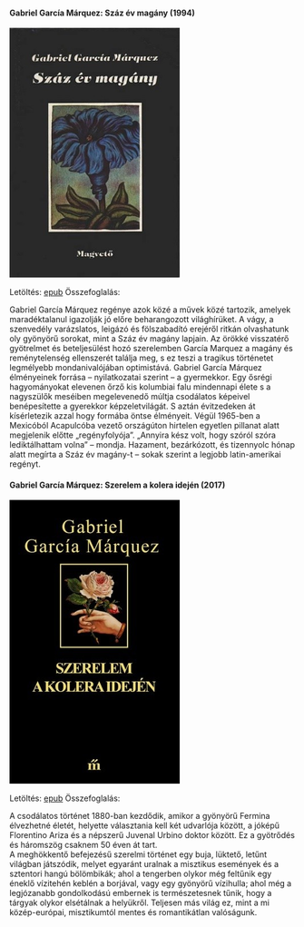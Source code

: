 #### <a name="id_223">Gabriel García Márquez: Száz év magány (1994)</a>
<img src="https://github.com/BercziSandor/calibre_lib/raw/main/Gabriel%20Garcia%20Marquez/Szaz%20ev%20magany%20%28223%29/cover.jpg" alt="cover" width="300"/>

Letöltés: [epub](https://github.com/BercziSandor/calibre_lib/raw/main/Gabriel%20Garcia%20Marquez/Szaz%20ev%20magany%20%28223%29/Szaz%20ev%20magany%20-%20Gabriel%20Garcia%20Marquez.epub)
Összefoglalás:
<div>
<p>Gabriel ​García Márquez regénye azok közé a művek közé tartozik, amelyek maradéktalanul igazolják jó előre beharangozott világhírüket. A vágy, a szenvedély varázslatos, leigázó és fölszabadító erejéről ritkán olvashatunk oly gyönyörű sorokat, mint a Száz év magány lapjain. Az örökké visszatérő gyötrelmet és beteljesülést hozó szerelemben García Marquez a magány és reménytelenség ellenszerét találja meg, s ez teszi a tragikus történetet legmélyebb mondanivalójában optimistává. Gabriel García Márquez élményeinek forrása – nyilatkozatai szerint – a gyermekkor. Egy ősrégi hagyományokat elevenen őrző kis kolumbiai falu mindennapi élete s a nagyszülők meséiben megelevenedő múltja csodálatos képeivel benépesítette a gyerekkor képzeletvilágát. S aztán évitzedeken át kísérletezik azzal hogy formába öntse élményeit. Végül 1965-ben a Mexicóból Acapulcóba vezető országúton hirtelen egyetlen pillanat alatt megjelenik előtte „regényfolyója”. „Annyira kész volt, hogy szóról szóra lediktálhattam volna” – mondja. Hazament, bezárkózott, és tizennyolc hónap alatt megírta a Száz év magány-t – sokak szerint a legjobb latin-amerikai regényt.</p></div>

#### <a name="id_342">Gabriel García Márquez: Szerelem a kolera idején (2017)</a>
<img src="https://github.com/BercziSandor/calibre_lib/raw/main/Gabriel%20Garcia%20Marquez/Szerelem%20a%20kolera%20idejen%20%28342%29/cover.jpg" alt="cover" width="300"/>

Letöltés: [epub](https://github.com/BercziSandor/calibre_lib/raw/main/Gabriel%20Garcia%20Marquez/Szerelem%20a%20kolera%20idejen%20%28342%29/Szerelem%20a%20kolera%20idejen%20-%20Gabriel%20Garcia%20Marquez.epub)
Összefoglalás:
<div>
<p>A csodálatos történet 1880-ban kezdődik, amikor a gyönyörű Fermina élvezhetné életét, helyette választania kell két udvarlója között, a jóképű Florentino Ariza és a népszerű Juvenal Urbino doktor között. Ez a gyötrődés és háromszög csaknem 50 éven át tart.<br>A meghökkentő befejezésű szerelmi történet egy buja, lüktető, letűnt világban játszódik, melyet egyaránt uralnak a misztikus események és a sztentori hangú bölömbikák; ahol a tengerben olykor még feltűnik egy éneklő vízitehén keblén a borjával, vagy egy gyönyörű vízihulla; ahol még a legjózanabb gondolkodású embernek is természetesnek tűnik, hogy a tárgyak olykor elsétálnak a helyükről. Teljesen más világ ez, mint a mi közép-európai, misztikumtól mentes és romantikátlan valóságunk.</p></div>

